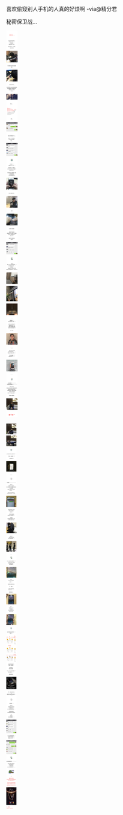 喜欢偷窥别人手机的人真的好烦啊 -via@精分君

秘密保卫战...

![97404f1e6f7f412a859e0bf9cb01e188.jpg](https://raw.githubusercontent.com/wxlzmt/cdn1/master/ext/qw/groups/30054/97404f1e6f7f412a859e0bf9cb01e188.jpg)

![2f59c16cd496464faed9ebee898f13e1.jpg](https://raw.githubusercontent.com/wxlzmt/cdn1/master/ext/qw/groups/30054/2f59c16cd496464faed9ebee898f13e1.jpg)
